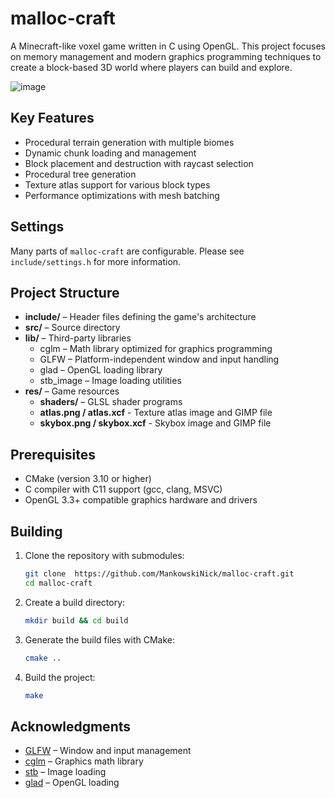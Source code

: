 # malloc-craft
A Minecraft-like voxel game written in C using OpenGL. This project focuses on memory management and modern graphics programming techniques to create a block-based 3D world where players can build and explore.

![image](https://github.com/user-attachments/assets/1179efd2-565b-4036-8956-bd05cc46198c)


## Key Features
- Procedural terrain generation with multiple biomes
- Dynamic chunk loading and management
- Block placement and destruction with raycast selection
- Procedural tree generation
- Texture atlas support for various block types
- Performance optimizations with mesh batching

## Settings
Many parts of `malloc-craft` are configurable.  Please see `include/settings.h` for more information.

## Project Structure

- **include/** – Header files defining the game's architecture
- **src/** – Source directory
- **lib/** – Third-party libraries
  - cglm – Math library optimized for graphics programming
  - GLFW – Platform-independent window and input handling
  - glad – OpenGL loading library
  - stb_image – Image loading utilities
- **res/** – Game resources
  - **shaders/** – GLSL shader programs
  - **atlas.png / atlas.xcf** - Texture atlas image and GIMP file
  - **skybox.png / skybox.xcf** - Skybox image and GIMP file

## Prerequisites

- CMake (version 3.10 or higher)
- C compiler with C11 support (gcc, clang, MSVC)
- OpenGL 3.3+ compatible graphics hardware and drivers

## Building

1. Clone the repository with submodules:
    ```sh
    git clone  https://github.com/MankowskiNick/malloc-craft.git
    cd malloc-craft
    ```

2. Create a build directory:
    ```sh
    mkdir build && cd build
    ```

3. Generate the build files with CMake:
    ```sh
    cmake ..
    ```

4. Build the project:
    ```sh
    make
    ```

## Acknowledgments

- [GLFW](https://www.glfw.org/) – Window and input management
- [cglm](https://github.com/recp/cglm) – Graphics math library
- [stb](https://github.com/nothings/stb/) – Image loading
- [glad](https://github.com/Dav1dde/glad) – OpenGL loading
